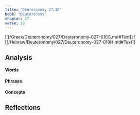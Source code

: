 ```yaml
---
title: "Deuteronomy 27:10"
book: "Deuteronomy"
chapter: 27
verse: 10
---
```

![[/Greek/Deuteronomy/027/Deuteronomy-027-010G.md#Text]]
![[/Hebrew/Deuteronomy/027/Deuteronomy-027-010H.md#Text]]

## Analysis

#### Words

#### Phrases

#### Concepts

## Reflections
